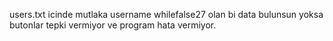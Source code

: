 users.txt icinde mutlaka username whilefalse27 olan bi data bulunsun yoksa butonlar tepki vermiyor ve program hata vermiyor.